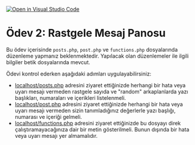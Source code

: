 [![Open in Visual Studio Code](https://classroom.github.com/assets/open-in-vscode-f059dc9a6f8d3a56e377f745f24479a46679e63a5d9fe6f495e02850cd0d8118.svg)](https://classroom.github.com/online_ide?assignment_repo_id=5463349&assignment_repo_type=AssignmentRepo)
# Ödev 2: Rastgele Mesaj Panosu

Bu ödev içerisinde `posts.php`, `post.php` ve `functions.php` dosyalarında düzenleme yapmanız beklenmektedir. Yapılacak olan düzenlemeler ile ilgili bilgiler betik dosyalarında mevcut.

Ödevi kontrol ederken aşağıdaki adımları uygulayabilirsiniz:

- [localhost/posts.php](http://localhost/posts.php) adresini ziyaret ettiğinizde herhangi bir hata veya uyarı mesajı vermeden rastgele sayıda ve "random" arkaplanlarda yazı başlıkları, numaraları ve içerikleri listelenmeli.
- [localhost/post.php](http://localhost/post.php) adresini ziyaret ettiğinizde herhangi bir hata veya uyarı mesajı vermeden sizin tanımladığınız değerlerle yazı başlığı, numarası ve içeriği gelmeli.
- [localhost/functions.php](http://localhost/functions.php) adresini ziyaret ettiğinizde bu dosyayı direk çalıştıramayacağınıza dair bir metin gösterilmeli. Bunun dışında bir hata veya uyarı mesajı yer almamalıdır.

